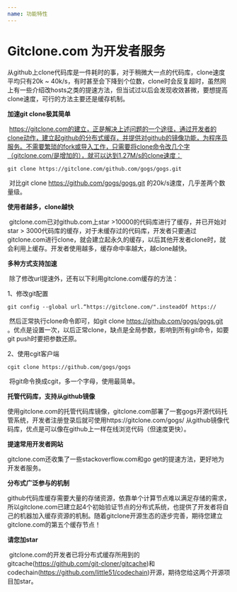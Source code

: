 ```yaml
---
name: 功能特性
---
```


# Gitclone.com 为开发者服务

​	从github上clone代码库是一件耗时的事，对于稍微大一点的代码库，clone速度平均只有20k ~ 40k/s，有时甚至会下降到个位数，clone时会反复超时，虽然网上有一些介绍改hosts之类的提速方法，但当试过以后会发现收效甚微，要想提高clone速度，可行的方法主要还是缓存机制。

**加速git clone极其简单**

​	https://gitclone.com的建立，正是解决上述问题的一个途径，通过开发者的clone动作，建立起github的分布式缓存，并提供对github的镜像功能，为程序员服务。不需要繁琐的fork或导入工作，只需要将clone命令改几个字（gitclone.com/是增加的），就可以达到1.27M/s的clone速度：

```shell
git clone https://gitclone.com/github.com/gogs/gogs.git
```

​	对比git clone https://github.com/gogs/gogs.git 的20k/s速度，几乎差两个数量级。

**使用者越多，clone越快**

​	gitclone.com已对github.com上star >10000的代码库进行了缓存，并已开始对star > 3000代码库的缓存，对于未缓存过的代码库，开发者只要通过gitclone.com进行clone，就会建立起永久的缓存，以后其他开发者clone时，就会利用上缓存。开发者使用越多，缓存命中率越大，越clone越快。

**多种方式支持加速**

​	除了修改url提速外，还有以下利用gitclone.com缓存的方法：

1、修改git配置

```
git config --global url.“https://gitclone.com/".insteadOf https://
```

​	然后正常执行clone命令即可，如git clone https://github.com/gogs/gogs.git 。优点是设置一次，以后正常clone，缺点是全局参数，影响到所有git命令，如要git push时要把参数还原。

2、使用cgit客户端

```
cgit clone https://github.com/gogs/gogs
```

​	将git命令换成cgit，多一个字母，使用最简单。

**托管代码库，支持从github镜像**

​	使用gitclone.com的托管代码库镜像，gitclone.com部署了一套gogs开源代码托管系统，开发者注册登录后就可使用https://gitclone.com/gogs/ 从github镜像代码库，优点是可以像在github上一样在线浏览代码（但速度更快）。

**提速常用开发者网站**

gitclone.com还收集了一些stackoverflow.com和go get的提速方法，更好地为开发者服务。

**分布式广泛参与的机制**

​	github代码库缓存需要大量的存储资源，依靠单个计算节点难以满足存储的需求，所以gitclone.com已建立起4个初始验证节点的分布式系统，也提供了开发者将自己的机器加入缓存资源的机制。随着gitclone开源生态的逐步完善，期待您建立gitclone.com的第五个缓存节点！

**请您加star**

​	gitclone.com的开发者已将分布式缓存所用到的gitcache(https://github.com/git-cloner/gitcache)和codechain(https://github.com/little51/codechain)开源，期待您给这两个开源项目加star。